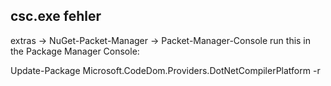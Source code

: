 ## csc.exe fehler
extras -> NuGet-Packet-Manager -> Packet-Manager-Console
run this in the Package Manager Console:

Update-Package Microsoft.CodeDom.Providers.DotNetCompilerPlatform -r